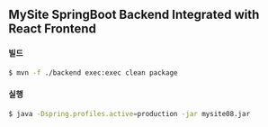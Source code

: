 ## MySite SpringBoot Backend Integrated with React Frontend

#### 빌드
```bash
$ mvn -f ./backend exec:exec clean package
```

#### 실행
```bash
$ java -Dspring.profiles.active=production -jar mysite08.jar
```
